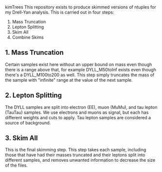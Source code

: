 kimTrees
This repository exists to produce skimmed versions of ntuples for my Drell-Yan analysis. This is carried out in four steps:
1. Mass Truncation
2. Lepton Splitting
3. Skim All
4. Combine Skims

## 1. Mass Truncation
Certain samples exist here without an upper bound on mass even though there is a range above that, for example DYLL_M50toInf exists even though there's a DYLL_M100to200 as well. This step simply truncates the mass of the sample with "infinite" range at the value of the next sample.

## 2. Lepton Splitting
The DYLL samples are split into electron (EE), muon (MuMu), and tau lepton (TauTau) samples. We use electrons and muons as signal, but each has different weights and cuts to apply. Tau lepton samples are considered a source of background. 

## 3. Skim All
This is the final skimming step. This step takes each sample, including those that have had their masses truncated and their leptons split into different samples, and removes unwanted information to decrease the size of the files. 

